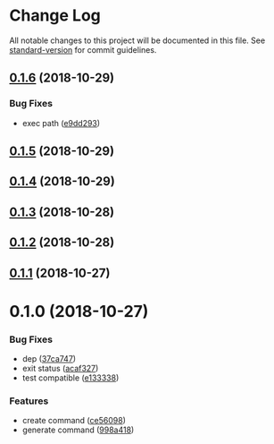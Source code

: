 # Change Log

All notable changes to this project will be documented in this file. See [standard-version](https://github.com/conventional-changelog/standard-version) for commit guidelines.

<a name="0.1.6"></a>
## [0.1.6](https://github.com/feiwuteam/wxapp-cli/compare/v0.1.5...v0.1.6) (2018-10-29)


### Bug Fixes

* exec path ([e9dd293](https://github.com/feiwuteam/wxapp-cli/commit/e9dd293))



<a name="0.1.5"></a>
## [0.1.5](https://github.com/feiwuteam/wxapp-cli/compare/v0.1.4...v0.1.5) (2018-10-29)



<a name="0.1.4"></a>
## [0.1.4](https://github.com/feiwuteam/wxapp-cli/compare/v0.1.3...v0.1.4) (2018-10-29)



<a name="0.1.3"></a>
## [0.1.3](https://github.com/feiwuteam/wxapp-cli/compare/v0.1.2...v0.1.3) (2018-10-28)



<a name="0.1.2"></a>
## [0.1.2](https://github.com/feiwuteam/wxapp-cli/compare/v0.1.1...v0.1.2) (2018-10-28)



<a name="0.1.1"></a>
## [0.1.1](https://github.com/feiwuteam/wxapp-cli/compare/v0.1.0...v0.1.1) (2018-10-27)



<a name="0.1.0"></a>
# 0.1.0 (2018-10-27)


### Bug Fixes

* dep ([37ca747](https://github.com/feiwuteam/wxapp-cli/commit/37ca747))
* exit status ([acaf327](https://github.com/feiwuteam/wxapp-cli/commit/acaf327))
* test compatible ([e133338](https://github.com/feiwuteam/wxapp-cli/commit/e133338))


### Features

* create command ([ce56098](https://github.com/feiwuteam/wxapp-cli/commit/ce56098))
* generate command ([998a418](https://github.com/feiwuteam/wxapp-cli/commit/998a418))
